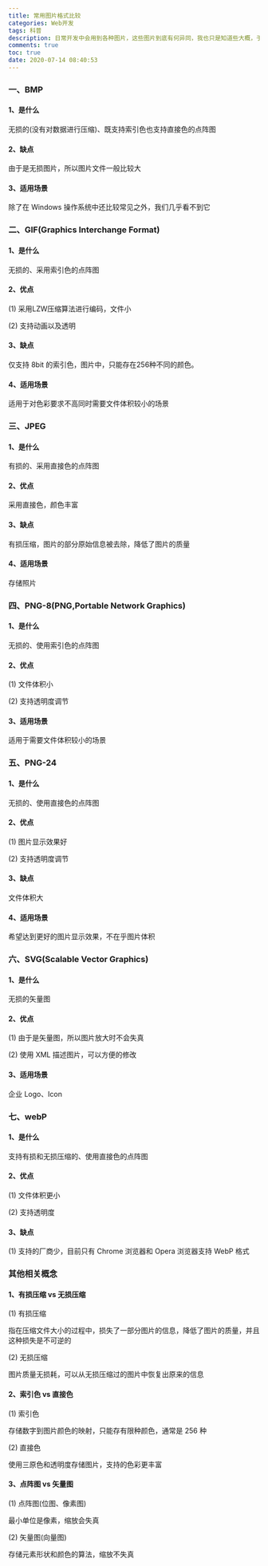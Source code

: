```yaml
---
title: 常用图片格式比较
categories: Web开发
tags: 科普
description: 日常开发中会用到各种图片，这些图片到底有何异同，我也只是知道些大概，于是有了这篇文章
comments: true
toc: true
date: 2020-07-14 08:40:53
---
```

### 一、BMP

#### 1、是什么

无损的(没有对数据进行压缩)、既支持索引色也支持直接色的点阵图

#### 2、缺点

由于是无损图片，所以图片文件一般比较大

#### 3、适用场景

除了在 Windows 操作系统中还比较常见之外，我们几乎看不到它

### 二、GIF(Graphics Interchange Format)

#### 1、是什么

无损的、采用索引色的点阵图

#### 2、优点

(1) 采用LZW压缩算法进行编码，文件小

(2) 支持动画以及透明

#### 3、缺点

仅支持 8bit 的索引色，图片中，只能存在256种不同的颜色。

#### 4、适用场景

适用于对色彩要求不高同时需要文件体积较小的场景

### 三、JPEG

#### 1、是什么

有损的、采用直接色的点阵图

#### 2、优点

采用直接色，颜色丰富

#### 3、缺点

有损压缩，图片的部分原始信息被去除，降低了图片的质量

#### 4、适用场景

存储照片

### 四、PNG-8(PNG,Portable Network Graphics)

#### 1、是什么

无损的、使用索引色的点阵图

#### 2、优点

(1) 文件体积小

(2) 支持透明度调节

#### 3、适用场景

适用于需要文件体积较小的场景

### 五、PNG-24

#### 1、是什么

无损的、使用直接色的点阵图

#### 2、优点

(1) 图片显示效果好

(2) 支持透明度调节

#### 3、缺点

文件体积大

#### 4、适用场景

希望达到更好的图片显示效果，不在乎图片体积

### 六、SVG(Scalable Vector Graphics)

#### 1、是什么

无损的矢量图

#### 2、优点

(1) 由于是矢量图，所以图片放大时不会失真

(2) 使用 XML 描述图片，可以方便的修改

#### 3、适用场景

企业 Logo、Icon

### 七、webP

#### 1、是什么

支持有损和无损压缩的、使用直接色的点阵图

#### 2、优点

(1) 文件体积更小

(2) 支持透明度

#### 3、缺点

(1) 支持的厂商少，目前只有 Chrome 浏览器和 Opera 浏览器支持 WebP 格式

### 其他相关概念

#### 1、有损压缩 vs 无损压缩

(1) 有损压缩

指在压缩文件大小的过程中，损失了一部分图片的信息，降低了图片的质量，并且这种损失是不可逆的

(2) 无损压缩

图片质量无损耗，可以从无损压缩过的图片中恢复出原来的信息

#### 2、索引色 vs 直接色

(1) 索引色

存储数字到图片颜色的映射，只能存有限种颜色，通常是 256 种

(2) 直接色

使用三原色和透明度存储图片，支持的色彩更丰富

#### 3、点阵图 vs 矢量图

(1) 点阵图(位图、像素图)

最小单位是像素，缩放会失真

(2) 矢量图(向量图)

存储元素形状和颜色的算法，缩放不失真

<!-- 原文章：https://www.zhihu.com/question/20028452/answer/142593276 -->










